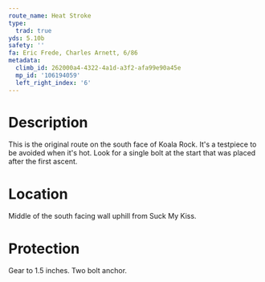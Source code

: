 ```yaml
---
route_name: Heat Stroke
type:
  trad: true
yds: 5.10b
safety: ''
fa: Eric Frede, Charles Arnett, 6/86
metadata:
  climb_id: 262000a4-4322-4a1d-a3f2-afa99e90a45e
  mp_id: '106194059'
  left_right_index: '6'
---
```

# Description
This is the original route on the south face of Koala Rock. It's a testpiece to be avoided when it's hot.  Look for a single bolt at the start that was placed after the first ascent.

# Location
Middle of the south facing wall uphill from Suck My Kiss.

# Protection
Gear to 1.5 inches.  Two bolt anchor.
